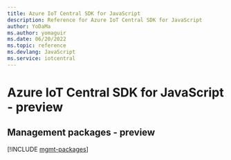 ```yaml
---
title: Azure IoT Central SDK for JavaScript
description: Reference for Azure IoT Central SDK for JavaScript
author: YoDaMa
ms.author: yomaguir
ms.date: 06/20/2022
ms.topic: reference
ms.devlang: JavaScript
ms.service: iotcentral
---
```

# Azure IoT Central SDK for JavaScript - preview
## Management packages - preview
[!INCLUDE [mgmt-packages](iot-central-mgmt-index.md)]

